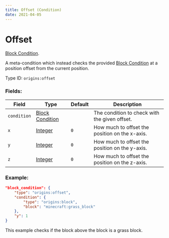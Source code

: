 ```yaml
---
title: Offset (Condition)
date: 2021-04-05
---
```

# Offset

[Block Condition](../block_conditions.md).

A meta-condition which instead checks the provided [Block Condition](../block_conditions.md) at a position offset from the current position.

Type ID: `origins:offset`

### Fields:

Field  | Type | Default | Description
-------|------|---------|-------------
`condition` | [Block Condition](../block_conditions.md) | | The condition to check with the given offset.
`x` | [Integer](../data_types/integer.md) | `0` |  How much to offset the position on the x-axis.
`y` | [Integer](../data_types/integer.md) | `0` |  How much to offset the position on the y-axis.
`z` | [Integer](../data_types/integer.md) | `0` |  How much to offset the position on the z-axis.

### Example:
```json
"block_condition": {
    "type": "origins:offset",
    "condition": {
        "type": "origins:block",
        "block": "minecraft:grass_block"
    },
    "y": 1
}
```
This example checks if the block above the block is a grass block.